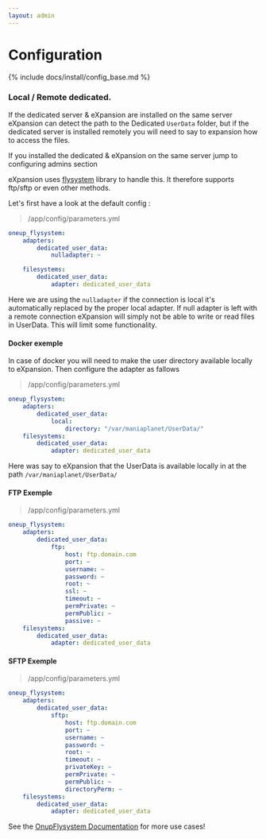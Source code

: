 ```yaml
---
layout: admin
---
```


# Configuration

{% include docs/install/config_base.md %}

### Local / Remote dedicated. 

If the dedicated server & eXpansion are installed on the same server eXpansion can detect the path to the 
Dedicated `UserData` folder, but if the dedicated server is installed remotely you will need to say to expansion how
to access the files. 

If you installed the dedicated & eXpansion on the same server jump to configuring admins section

eXpansion uses [flysystem](https://github.com/thephpleague/flysystem) library to handle this. It therefore supports
ftp/sftp or even other methods. 

Let's first have a look at the default config : 

> /app/config/parameters.yml

```yaml
oneup_flysystem:
    adapters:
        dedicated_user_data:
            nulladapter: ~

    filesystems:
        dedicated_user_data:
            adapter: dedicated_user_data
```

Here we are using the `nulladapter` if the connection is local it's automatically replaced by the proper local adapter.
If null adapter is left with a remote connection eXpansion will simply not be able to write or read files in UserData. 
This will limit some functionality.

#### Docker exemple 

In case of docker you will need to make the user directory available locally to eXpansion. 
Then configure the adapter as fallows

> /app/config/parameters.yml

```yaml
oneup_flysystem:
    adapters:
        dedicated_user_data:
            local:
                directory: "/var/maniaplanet/UserData/"
    filesystems:
        dedicated_user_data:
            adapter: dedicated_user_data
```

Here was say to eXpansion that the UserData is available locally in at the path `/var/maniaplanet/UserData/`

#### FTP Exemple 

> /app/config/parameters.yml

```yaml
oneup_flysystem:
    adapters:
        dedicated_user_data:
            ftp:
                host: ftp.domain.com
                port: ~
                username: ~
                password: ~
                root: ~
                ssl: ~
                timeout: ~
                permPrivate: ~
                permPublic: ~
                passive: ~
    filesystems:
        dedicated_user_data:
            adapter: dedicated_user_data
```

#### SFTP Exemple 

> /app/config/parameters.yml

```yaml
oneup_flysystem:
    adapters:
        dedicated_user_data:
            sftp:
                host: ftp.domain.com
                port: ~
                username: ~
                password: ~
                root: ~
                timeout: ~
                privateKey: ~
                permPrivate: ~
                permPublic: ~
                directoryPerm: ~
    filesystems:
        dedicated_user_data:
            adapter: dedicated_user_data
```

See the [OnupFlysystem Documentation](https://github.com/1up-lab/OneupFlysystemBundle/blob/master/Resources/doc/index.md) for more use cases! 
